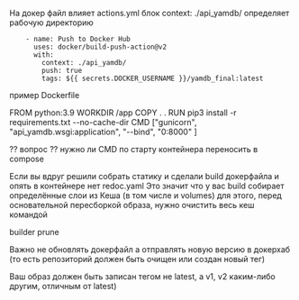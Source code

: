 На докер файл влияет actions.yml блок  context: ./api_yamdb/ определяет рабочую директорию

        - name: Push to Docker Hub
          uses: docker/build-push-action@v2 
          with:
            context: ./api_yamdb/
            push: true
            tags: ${{ secrets.DOCKER_USERNAME }}/yamdb_final:latest

пример Dockerfile

FROM python:3.9
WORKDIR /app
COPY . .
RUN pip3 install -r requirements.txt --no-cache-dir
CMD ["gunicorn", "api_yamdb.wsgi:application", "--bind", "0:8000" ]


?? вопрос ??  нужно ли CMD по старту контейнера переносить в compose

Если вы вдруг решили собрать статику и сделали build докерфайла и опять в контейнере нет redoc.yaml
Это значит что у вас build собирает определённые слои из Кеша (в том числе и volumes) для этого, перед основательной пересборкой образа, нужно очистить весь кеш командой

builder prune

Важно не обновлять докерфайл а отправлять новую версию в докерхаб (то есть репозиторий должен быть очищен или создан новый тег)

Ваш образ должен быть записан тегом не latest, а v1, v2 каким-либо другим, отличным от latest)